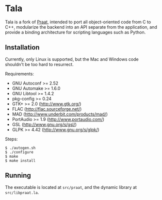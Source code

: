 # Tala #

Tala is a fork of [Praat](http://www.fon.hum.uva.nl/praat/), intended to port all object-oriented
code from C to C++, modularize the backend into an API separate from the application, and provide a
binding architecture for scripting languages such as Python.

## Installation ##

Currently, only Linux is supported, but the Mac and Windows code shouldn't be too hard to
resurrect.

Requirements:

* GNU Autoconf >= 2.52
* GNU Automake >= 1.6.0
* GNU Libtool  >= 1.4.2
* pkg-config >= 0.24
* GTK+ >= 2.0 (http://www.gtk.org/)
* FLAC (http://flac.sourceforge.net/)
* MAD (http://www.underbit.com/products/mad/)
* PortAudio >= 1.9 (http://www.portaudio.com/)
* GSL (http://www.gnu.org/s/gsl/)
* GLPK >= 4.42 (http://www.gnu.org/s/glpk/)

Steps:

```
$ ./autogen.sh
$ ./configure
$ make
$ make install
```

## Running ##

The executable is located at `src/praat`, and the dynamic library at `src/libpraat.la`.

